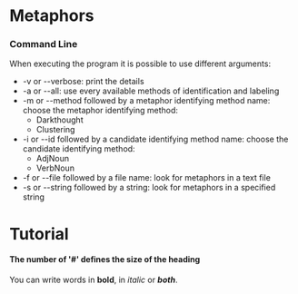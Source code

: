 # Metaphors

### Command Line
When executing the program it is possible to use different arguments:
* -v or --verbose: print the details
* -a or --all: use every available methods of identification and labeling
* -m or --method followed by a metaphor identifying method name: choose the metaphor identifying method:
    * Darkthought
    * Clustering
* -i or --id followed by a candidate identifying method name: choose the candidate identifying method:
    * AdjNoun
    * VerbNoun
* -f or --file followed by a file name: look for metaphors in a text file
* -s or --string followed by a string: look for metaphors in a specified string





# Tutorial

#### The number of '#' defines the size of the heading

You can write words in **bold**, in _italic_ or **_both_**.
